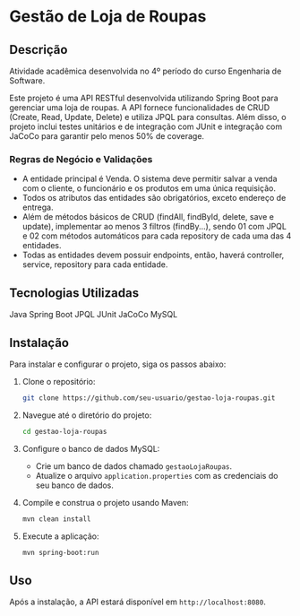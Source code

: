 # Gestão de Loja de Roupas

## Descrição
Atividade acadêmica desenvolvida no 4º período do curso Engenharia de Software.

Este projeto é uma API RESTful desenvolvida utilizando Spring Boot para gerenciar uma loja de roupas. A API fornece funcionalidades de CRUD (Create, Read, Update, Delete) e utiliza JPQL para consultas. Além disso, o projeto inclui testes unitários e de integração com JUnit e integração com JaCoCo para garantir pelo menos 50% de coverage.

### Regras de Negócio e Validações
- A entidade principal é Venda. O sistema deve permitir salvar a venda com o cliente, o funcionário e os produtos em uma única requisição.
- Todos os atributos das entidades são obrigatórios, exceto endereço de entrega.
- Além de métodos básicos de CRUD (findAll, findById, delete, save e update), implementar ao menos 3 filtros (findBy...), sendo 01 com JPQL e 02 com métodos automáticos para cada repository de cada uma das 4 entidades.
- Todas as entidades devem possuir endpoints, então, haverá controller, service, repository para cada entidade.

## Tecnologias Utilizadas
Java
Spring Boot
JPQL
JUnit
JaCoCo
MySQL

## Instalação
Para instalar e configurar o projeto, siga os passos abaixo:

1. Clone o repositório:
    ```bash
    git clone https://github.com/seu-usuario/gestao-loja-roupas.git
    ```

2. Navegue até o diretório do projeto:
    ```bash
    cd gestao-loja-roupas
    ```

3. Configure o banco de dados MySQL:
    - Crie um banco de dados chamado `gestaoLojaRoupas`.
    - Atualize o arquivo `application.properties` com as credenciais do seu banco de dados.

4. Compile e construa o projeto usando Maven:
    ```bash
    mvn clean install
    ```

5. Execute a aplicação:
    ```bash
    mvn spring-boot:run
    ```

## Uso
Após a instalação, a API estará disponível em `http://localhost:8080`. 
